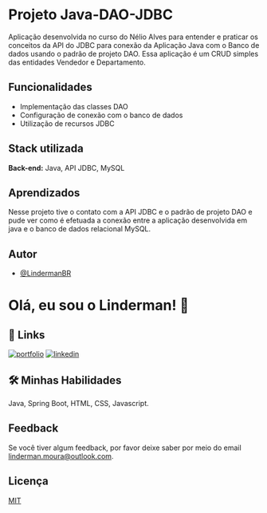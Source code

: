
# Projeto Java-DAO-JDBC

Aplicação desenvolvida no curso do Nélio Alves para entender e praticar os conceitos da API do JDBC para conexão da Aplicação Java com o Banco de dados usando o padrão de projeto DAO.
Essa aplicação é um CRUD simples das entidades Vendedor e Departamento.

## Funcionalidades

- Implementação das classes DAO
- Configuração de conexão com o banco de dados
- Utilização de recursos JDBC


## Stack utilizada

**Back-end:** Java, API JDBC, MySQL


## Aprendizados

Nesse projeto tive o contato com a API JDBC e o padrão de projeto DAO e pude ver como é efetuada a conexão entre a aplicação desenvolvida em java e o banco de dados relacional MySQL.


## Autor

- [@LindermanBR](https://github.com/LindermanBR)


# Olá, eu sou o Linderman! 👋

## 🔗 Links
[![portfolio](https://img.shields.io/badge/my_portfolio-000?style=for-the-badge&logo=ko-fi&logoColor=white)](https://github.com/LindermanBR)
[![linkedin](https://img.shields.io/badge/linkedin-0A66C2?style=for-the-badge&logo=linkedin&logoColor=white)](https://www.linkedin.com/in/linderman-moura/)



## 🛠 Minhas Habilidades
Java, Spring Boot, HTML, CSS, Javascript.


## Feedback

Se você tiver algum feedback, por favor  deixe saber por meio do email linderman.moura@outlook.com.


## Licença

[MIT](https://choosealicense.com/licenses/mit/)
